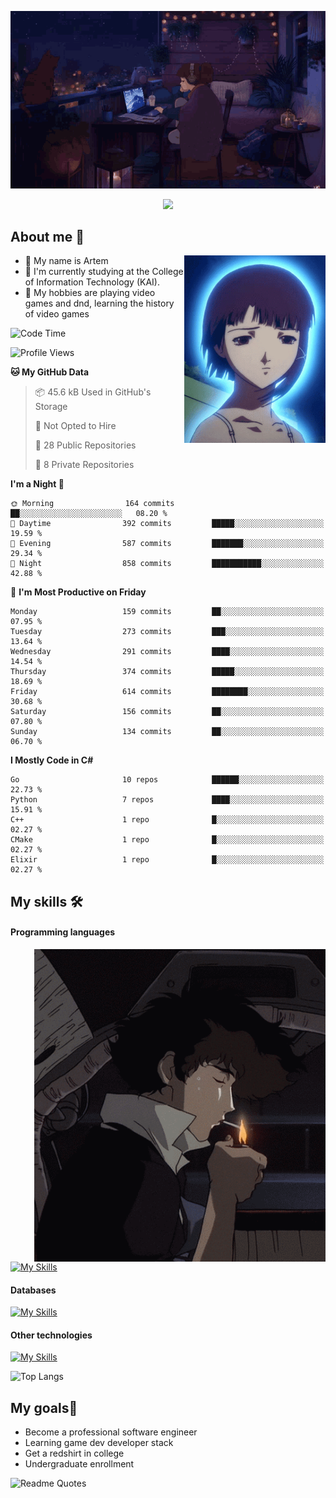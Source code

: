 <div align="center">
  <p>
    <img src="assets/lo-fi.gif">
  </p>
  <p>
    <img src="https://readme-typing-svg.herokuapp.com?color=%2336BCF7&lines=Welcome-to-my-profile&center=true&width=380&height=50&duration=4000&pause=1000">
  </p>
</div>

<div>
  <h2>About me 🚀</h2>
   <div align="center">
    <img src="assets/lain2.gif" align="right" height="300px">
  </div>
  <ul>
    <li>👨 My name is Artem</li>
    <li>🌱 I'm currently studying at the College of Information Technology (KAI).</li>
    <li>👾 My hobbies are playing video games and dnd, learning the history of video games </li>
  </ul>
</div>


<!--START_SECTION:waka-->
![Code Time](http://img.shields.io/badge/Code%20Time-238%20hrs%2017%20mins-blue)

![Profile Views](http://img.shields.io/badge/Profile%20Views-0-blue)

**🐱 My GitHub Data** 

> 📦 45.6 kB Used in GitHub's Storage 
 > 
> 🚫 Not Opted to Hire
 > 
> 📜 28 Public Repositories 
 > 
> 🔑 8 Private Repositories 
 > 
**I'm a Night 🦉** 

```text
🌞 Morning                164 commits         ██░░░░░░░░░░░░░░░░░░░░░░░   08.20 % 
🌆 Daytime                392 commits         █████░░░░░░░░░░░░░░░░░░░░   19.59 % 
🌃 Evening                587 commits         ███████░░░░░░░░░░░░░░░░░░   29.34 % 
🌙 Night                  858 commits         ███████████░░░░░░░░░░░░░░   42.88 % 
```
📅 **I'm Most Productive on Friday** 

```text
Monday                   159 commits         ██░░░░░░░░░░░░░░░░░░░░░░░   07.95 % 
Tuesday                  273 commits         ███░░░░░░░░░░░░░░░░░░░░░░   13.64 % 
Wednesday                291 commits         ████░░░░░░░░░░░░░░░░░░░░░   14.54 % 
Thursday                 374 commits         █████░░░░░░░░░░░░░░░░░░░░   18.69 % 
Friday                   614 commits         ████████░░░░░░░░░░░░░░░░░   30.68 % 
Saturday                 156 commits         ██░░░░░░░░░░░░░░░░░░░░░░░   07.80 % 
Sunday                   134 commits         ██░░░░░░░░░░░░░░░░░░░░░░░   06.70 % 
```


**I Mostly Code in C#** 

```text
Go                       10 repos            ██████░░░░░░░░░░░░░░░░░░░   22.73 % 
Python                   7 repos             ████░░░░░░░░░░░░░░░░░░░░░   15.91 % 
C++                      1 repo              █░░░░░░░░░░░░░░░░░░░░░░░░   02.27 % 
CMake                    1 repo              █░░░░░░░░░░░░░░░░░░░░░░░░   02.27 % 
Elixir                   1 repo              █░░░░░░░░░░░░░░░░░░░░░░░░   02.27 % 
```




<!--END_SECTION:waka-->

## My skills 🛠️
#### Programming languages
<div align="center">
  <img src="assets/bebop_smoke.gif" align="right" height="500px">
</div>


[![My Skills](https://skillicons.dev/icons?i=go,cs,python)](https://skillicons.dev)
#### Databases
[![My Skills](https://skillicons.dev/icons?i=mysql,mongodb,postgres)](https://skillicons.dev)
#### Other technologies
[![My Skills](https://skillicons.dev/icons?i=unity,docker,git,wasm,githubactions,kafka)](https://skillicons.dev)

![Top Langs](https://github-readme-stats.vercel.app/api/top-langs/?username=nifle3&layout=compact&theme=nord)


## My goals🚀
- Become a professional software engineer
- Learning game dev developer stack
- Get a redshirt in college
- Undergraduate enrollment

![Readme Quotes](https://quotes-github-readme.vercel.app/api?type=horizontal&theme=nord) 
